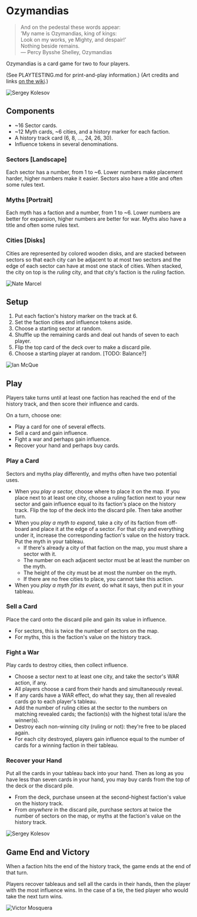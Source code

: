 # Ozymandias
> And on the pedestal these words appear:  
> ’My name is Ozymandias, king of kings:  
> Look on my works, ye Mighty, and despair!’  
> Nothing beside remains.  
> — Percy Bysshe Shelley, Ozymandias

Ozymandias is a card game for two to four players.

(See PLAYTESTING.md for print-and-play information.)
(Art credits and links [on the wiki](https://github.com/blinks/ozymandias/wiki).)

![Sergey Kolesov](https://camo.githubusercontent.com/f511cda35cc1bf6888a94062e1dd84f19e65b385/68747470733a2f2f7062732e7477696d672e636f6d2f6d656469612f4333375850725757494145307245352e6a7067)

## Components
- ~16 Sector cards.
- ~12 Myth cards, ~6 cities, and a history marker for each faction.
- A history track card (6, 8, ..., 24, 26, 30).
- Influence tokens in several denominations.

### Sectors [Landscape]
Each sector has a number, from 1 to ~6. Lower numbers make placement harder,
higher numbers make it easier. Sectors also have a title and often some rules
text.

### Myths [Portrait]
Each myth has a faction and a number, from 1 to ~6. Lower numbers are better
for expansion, higher numbers are better for war. Myths also have a title and
often some rules text.

### Cities [Disks]
Cities are represented by colored wooden disks, and are stacked between sectors
so that each city can be adjacent to at most two sectors and the edge of each
sector can have at most one stack of cities. When stacked, the city on top is
the _ruling_ city, and that city's faction is the _ruling_ faction.

![Nate Marcel](https://camo.githubusercontent.com/0ed4c7dda939eefe38cd659dd866ed62bad31b86/68747470733a2f2f312e62702e626c6f6773706f742e636f6d2f2d77434754474e436b4663512f574f30565a2d52373659492f41414141414141415173592f53635a5843596f6f6e56304b486c374f7361493468394f564c4e53477864706b67434c63422f73313630302f6465736572742d6e696768742d74696e792d6c616e6473636170652e6a7067)

## Setup
1. Put each faction's history marker on the track at 6.
2. Set the faction cities and influence tokens aside.
3. Choose a starting sector at random.
4. Shuffle up the remaining cards and deal out hands of seven to each player.
5. Flip the top card of the deck over to make a discard pile.
6. Choose a starting player at random. [TODO: Balance?]

![Ian McQue](https://camo.githubusercontent.com/786d55c10b6c9ced8f6295d823045da7e767ff47/68747470733a2f2f7062732e7477696d672e636f6d2f6d656469612f4333314b467774574d4141376d65742e6a7067)

## Play
Players take turns until at least one faction has reached the end of the
history track, and then score their influence and cards.

On a turn, choose one:

- Play a card for one of several effects.
- Sell a card and gain influence.
- Fight a war and perhaps gain influence.
- Recover your hand and perhaps buy cards.

### Play a Card
Sectors and myths play differently, and myths often have two potential uses.

- When you *play a sector,* choose where to place it on the map. If you place
  next to at least one city, choose a ruling faction next to your new sector
  and gain influence equal to its faction's place on the history track. Flip
  the top of the deck into the discard pile. Then take another turn.
- When you *play a myth to expand,* take a city of its faction from off-board
  and place it at the edge of a sector. For that city and everything under it,
  increase the corresponding faction's value on the history track. Put the myth
  in your tableau.
  - If there's already a city of that faction on the map, you must share a
    sector with it.
  - The number on each adjacent sector must be at least the number on the myth.
  - The height of the city must be at most the number on the myth.
  - If there are no free cities to place, you cannot take this action.
- When you *play a myth for its event,* do what it says, then put it in your
  tableau.

### Sell a Card
Place the card onto the discard pile and gain its value in influence.

- For sectors, this is twice the number of sectors on the map.
- For myths, this is the faction's value on the history track.

### Fight a War
Play cards to destroy cities, then collect influence.

- Choose a sector next to at least one city, and take the sector's WAR action,
  if any.
- All players choose a card from their hands and simultaneously reveal.
- If any cards have a WAR effect, do what they say, then all revealed cards go
  to each player's tableau.
- Add the number of ruling cities at the sector to the numbers on matching
  revealed cards; the faction(s) with the highest total is/are the winner(s).
- Destroy each non-winning city (ruling or not): they're free to be placed again.
- For each city destroyed, players gain influence equal to the number of
  cards for a winning faction in their tableau.

### Recover your Hand
Put all the cards in your tableau back into your hand. Then as long as you have
less than seven cards in your hand, you may buy cards from the top of the deck
or the discard pile.

- From the deck, purchase unseen at the second-highest faction's value on the
  history track.
- From _anywhere_ in the discard pile, purchase sectors at twice the number of
  sectors on the map, or myths at the faction's value on the history track.

![Sergey Kolesov](https://camo.githubusercontent.com/be60e6c36aaace972918c0cdb6e51ea7a063261a/68747470733a2f2f7062732e7477696d672e636f6d2f6d656469612f433337584f306457514141636b48632e6a7067)

## Game End and Victory
When a faction hits the end of the history track, the game ends at the end of
that turn.

Players recover tableaus and sell all the cards in their hands, then the player
with the most influence wins. In the case of a tie, the tied player who would
take the next turn wins.

![Victor Mosquera](https://camo.githubusercontent.com/72edbdc675924826863c50e42de0b7be3a0da0f8/68747470733a2f2f7062732e7477696d672e636f6d2f6d656469612f43374a63657855586b4155716f6f7a2e6a7067)
